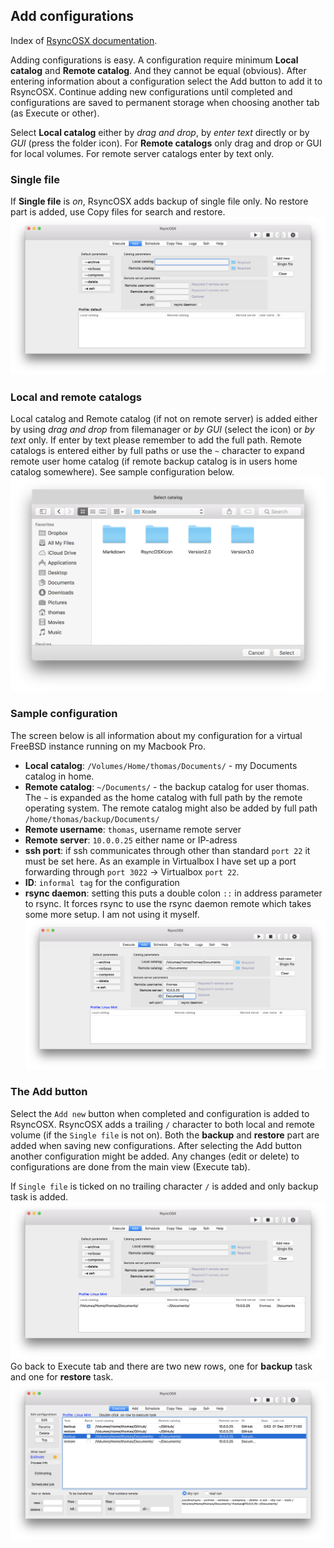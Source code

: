 ## Add configurations

Index of [RsyncOSX documentation](https://rsyncosx.github.io/Documentation/).

Adding configurations is easy. A configuration require minimum **Local catalog** and **Remote catalog**. And they cannot be equal (obvious). After entering information about a configuration select the Add button to add it to RsyncOSX. Continue adding new configurations until completed and configurations are saved to permanent storage when choosing another tab (as Execute or other).

Select **Local catalog** either by *drag and drop*, by *enter text* directly or by *GUI* (press the folder icon). For **Remote catalogs** only drag and drop or GUI for local volumes. For remote server catalogs enter by text only.

### Single file

If **Single file** is *on*, RsyncOSX adds backup of single file only. No restore part is added, use Copy files for search and restore.
![Main view](screenshots/master/add/add1.png)

### Local and remote catalogs

Local catalog and Remote catalog (if not on remote server) is added either by using *drag and drop* from filemanager or *by GUI* (select the icon) or *by text* only. If enter by text please remember to add the full path. Remote catalogs is entered either by full paths or use the `~` character to expand remote user home catalog (if remote backup catalog is in users home catalog somewhere). See sample configuration below.
![Select](screenshots/master/add/add2.png)

### Sample configuration

The screen below is all information about my configuration for a virtual FreeBSD instance running on my Macbook Pro.

- **Local catalog**: `/Volumes/Home/thomas/Documents/` - my Documents catalog in home.
- **Remote catalog**: `~/Documents/` - the backup catalog for user thomas. The `~` is expanded as the home catalog with full path by the remote operating system. The remote catalog might also be added by full path `/home/thomas/backup/Documents/`
- **Remote username**: `thomas`, username remote server
- **Remote server**: `10.0.0.25` either name or IP-adress
- **ssh port**: if ssh communicates through other than standard `port 22` it must be set here. As an example in Virtualbox I have set up a port forwarding through `port 3022` -> Virtualbox `port 22`.
- **ID**: `informal tag` for the configuration
- **rsync daemon**: setting this puts a double colon `::` in address parameter to rsync. It forces rsync to use the rsync daemon remote which takes some more setup. I am not using it myself.
![Add configuration](screenshots/master/add/add3.png)

### The Add button

Select the `Add new` button when completed and configuration is added to RsyncOSX. RsyncOSX adds a trailing `/` character to both local and remote volume (if the `Single file` is not on). Both the **backup** and **restore** part are added when saving new configurations. After selecting the Add button another configuration might be added. Any changes (edit or delete) to configurations are done from the main view (Execute tab).

If `Single file` is ticked on no trailing character `/` is added and only backup task is added.
![Configurations added](screenshots/master/add/add4.png)
Go back to Execute tab and there are two new rows, one for **backup** task and one for **restore** task.
![Backup and restore](screenshots/master/add/add5.png)
